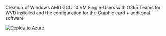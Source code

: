 Creation of Windows AMD GCU 10 VM Single-Users with O365 Teams for WVD installed and the configuration for the Graphic card + additonal software

[![Deploy to Azure](https://aka.ms/deploytoazurebutton)](https://portal.azure.com/#create/Microsoft.Template/uri/https%3A%2F%2Fraw.githubusercontent.com%2FAldebarancloud%2FWVD-Quickstart%2Fmain%2FModule-4-Golden-Image-Creation%2FVM-Windows10%252BO365-multi-users-with-graphic-card%2FAMD-VM%2FGolden-Image-With-Teams-plus-Software%2FGoldenImageAMD.json)